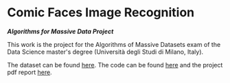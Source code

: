 Comic Faces Image Recognition
==============

***Algorithms for Massive Data Project***

This work is the project for the Algorithms of Massive Datasets exam of the Data Science master's degree (Università degli Studi di Milano, Italy).

The dataset can be found [here](https://www.kaggle.com/defileroff/comic-faces-paired-synthetic-v2). The code can be found [here]() and the project pdf report [here]().
